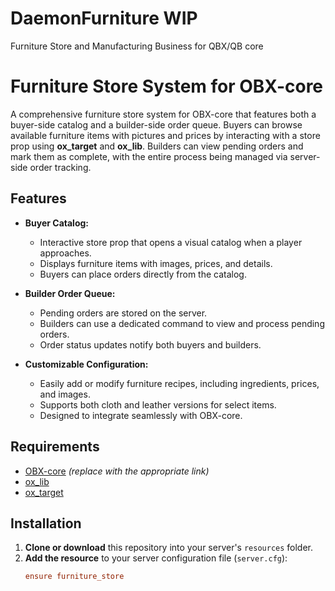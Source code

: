 # DaemonFurniture  WIP 
Furniture Store and Manufacturing Business for QBX/QB core

# Furniture Store System for OBX-core

A comprehensive furniture store system for OBX-core that features both a buyer-side catalog and a builder-side order queue. Buyers can browse available furniture items with pictures and prices by interacting with a store prop using **ox_target** and **ox_lib**. Builders can view pending orders and mark them as complete, with the entire process being managed via server-side order tracking.

## Features

- **Buyer Catalog:**  
  - Interactive store prop that opens a visual catalog when a player approaches.
  - Displays furniture items with images, prices, and details.
  - Buyers can place orders directly from the catalog.

- **Builder Order Queue:**  
  - Pending orders are stored on the server.
  - Builders can use a dedicated command to view and process pending orders.
  - Order status updates notify both buyers and builders.

- **Customizable Configuration:**  
  - Easily add or modify furniture recipes, including ingredients, prices, and images.
  - Supports both cloth and leather versions for select items.
  - Designed to integrate seamlessly with OBX-core.

## Requirements

- [OBX-core](https://github.com/your-obx-core-repo) *(replace with the appropriate link)*
- [ox_lib](https://github.com/overextended/ox_lib)
- [ox_target](https://github.com/overextended/ox_target)

## Installation

1. **Clone or download** this repository into your server's `resources` folder.
2. **Add the resource** to your server configuration file (`server.cfg`):
   ```ini
   ensure furniture_store
